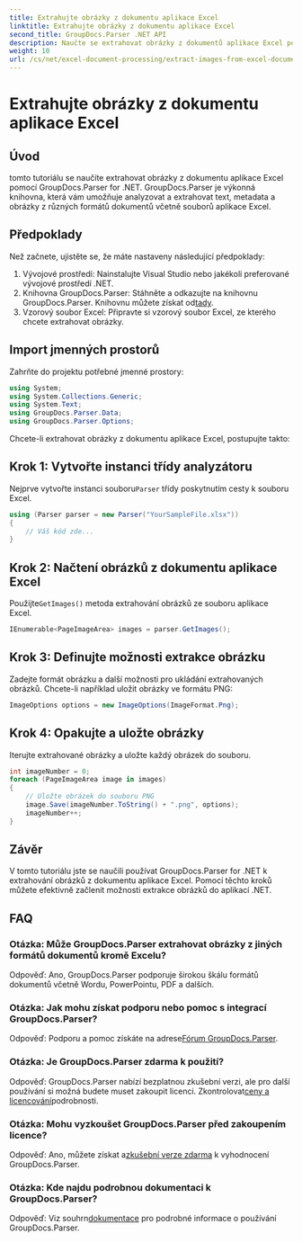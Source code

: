 ```yaml
---
title: Extrahujte obrázky z dokumentu aplikace Excel
linktitle: Extrahujte obrázky z dokumentu aplikace Excel
second_title: GroupDocs.Parser .NET API
description: Naučte se extrahovat obrázky z dokumentů aplikace Excel pomocí GroupDocs.Parser for .NET. Podrobný průvodce s příklady kódu.
weight: 10
url: /cs/net/excel-document-processing/extract-images-from-excel-document/
---
```


# Extrahujte obrázky z dokumentu aplikace Excel

## Úvod
tomto tutoriálu se naučíte extrahovat obrázky z dokumentu aplikace Excel pomocí GroupDocs.Parser for .NET. GroupDocs.Parser je výkonná knihovna, která vám umožňuje analyzovat a extrahovat text, metadata a obrázky z různých formátů dokumentů včetně souborů aplikace Excel.
## Předpoklady
Než začnete, ujistěte se, že máte nastaveny následující předpoklady:
1. Vývojové prostředí: Nainstalujte Visual Studio nebo jakékoli preferované vývojové prostředí .NET.
2.  Knihovna GroupDocs.Parser: Stáhněte a odkazujte na knihovnu GroupDocs.Parser. Knihovnu můžete získat od[tady](https://releases.groupdocs.com/parser/net/).
3. Vzorový soubor Excel: Připravte si vzorový soubor Excel, ze kterého chcete extrahovat obrázky.
## Import jmenných prostorů
Zahrňte do projektu potřebné jmenné prostory:
```csharp
using System;
using System.Collections.Generic;
using System.Text;
using GroupDocs.Parser.Data;
using GroupDocs.Parser.Options;
```
Chcete-li extrahovat obrázky z dokumentu aplikace Excel, postupujte takto:
## Krok 1: Vytvořte instanci třídy analyzátoru
 Nejprve vytvořte instanci souboru`Parser` třídy poskytnutím cesty k souboru Excel.
```csharp
using (Parser parser = new Parser("YourSampleFile.xlsx"))
{
    // Váš kód zde...
}
```
## Krok 2: Načtení obrázků z dokumentu aplikace Excel
 Použijte`GetImages()` metoda extrahování obrázků ze souboru aplikace Excel.
```csharp
IEnumerable<PageImageArea> images = parser.GetImages();
```
## Krok 3: Definujte možnosti extrakce obrázku
Zadejte formát obrázku a další možnosti pro ukládání extrahovaných obrázků. Chcete-li například uložit obrázky ve formátu PNG:
```csharp
ImageOptions options = new ImageOptions(ImageFormat.Png);
```
## Krok 4: Opakujte a uložte obrázky
Iterujte extrahované obrázky a uložte každý obrázek do souboru.
```csharp
int imageNumber = 0;
foreach (PageImageArea image in images)
{
    // Uložte obrázek do souboru PNG
    image.Save(imageNumber.ToString() + ".png", options);
    imageNumber++;
}
```
## Závěr
V tomto tutoriálu jste se naučili používat GroupDocs.Parser for .NET k extrahování obrázků z dokumentu aplikace Excel. Pomocí těchto kroků můžete efektivně začlenit možnosti extrakce obrázků do aplikací .NET.

## FAQ
### Otázka: Může GroupDocs.Parser extrahovat obrázky z jiných formátů dokumentů kromě Excelu?
Odpověď: Ano, GroupDocs.Parser podporuje širokou škálu formátů dokumentů včetně Wordu, PowerPointu, PDF a dalších.
### Otázka: Jak mohu získat podporu nebo pomoc s integrací GroupDocs.Parser?
 Odpověď: Podporu a pomoc získáte na adrese[Fórum GroupDocs.Parser](https://forum.groupdocs.com/c/parser/17).
### Otázka: Je GroupDocs.Parser zdarma k použití?
 Odpověď: GroupDocs.Parser nabízí bezplatnou zkušební verzi, ale pro další používání si možná budete muset zakoupit licenci. Zkontrolovat[ceny a licencování](https://purchase.groupdocs.com/buy)podrobnosti.
### Otázka: Mohu vyzkoušet GroupDocs.Parser před zakoupením licence?
 Odpověď: Ano, můžete získat a[zkušební verze zdarma](https://releases.groupdocs.com/) k vyhodnocení GroupDocs.Parser.
### Otázka: Kde najdu podrobnou dokumentaci k GroupDocs.Parser?
 Odpověď: Viz souhrn[dokumentace](https://tutorials.groupdocs.com/parser/net/) pro podrobné informace o používání GroupDocs.Parser.
